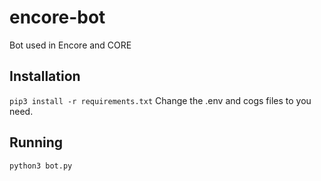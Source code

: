 # encore-bot
Bot used in Encore and CORE

## Installation
`pip3 install -r requirements.txt`
Change the .env and cogs files to you need.

## Running
`python3 bot.py`

